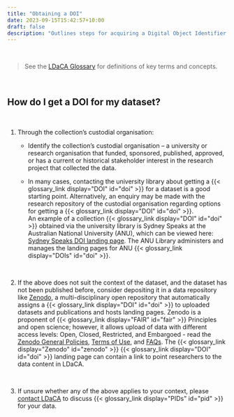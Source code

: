 ```yaml
---
title: "Obtaining a DOI"
date: 2023-09-15T15:42:57+10:00
draft: false
description: "Outlines steps for acquiring a Digital Object Identifier (DOI) for a data collection."
---
```


<br>

> See the [LDaCA Glossary](https://docs.ldaca.edu.au/other-resources/glossary/) for definitions of key terms and concepts.

<br>

## How do I get a DOI for my dataset?

<br>

1. Through the collection’s custodial organisation:

   - Identify the collection’s custodial organisation – a university or research organisation that funded, sponsored, published, approved, or has a current or historical stakeholder interest in the research project that collected the data.

   - In many cases, contacting the university library about getting a {{< glossary_link display="DOI" id="doi" >}} for a dataset is a good starting point. Alternatively, an enquiry may be made with the research repository of the custodial organisation regarding options for getting a {{< glossary_link display="DOI" id="doi" >}}.<br>
     An example of a collection {{< glossary_link display="DOI" id="doi" >}} obtained via the university library is Sydney Speaks at the Australian National University (ANU), which can be viewed here: [Sydney Speaks DOI landing page](https://datacommons.anu.edu.au/DataCommons/rest/display/anudc:6184?layout=def:display). The ANU Library administers and manages the landing pages for ANU {{< glossary_link display="DOIs" id="doi" >}}.

<br>

2. If the above does not suit the context of the dataset, and the dataset has not been published before, consider depositing it in a data repository like [Zenodo](https://zenodo.org/), a multi-disciplinary open repository that automatically assigns a {{< glossary_link display="DOI" id="doi" >}} to uploaded datasets and publications and hosts landing pages. Zenodo is a proponent of {{< glossary_link display="FAIR" id="fair" >}} Principles and open science; however, it allows upload of data with different access levels: Open, Closed, Restricted, and Embargoed - read the [Zenodo General Policies](https://about.zenodo.org/policies/), [Terms of Use](https://about.zenodo.org/terms/), and [FAQs](https://help.zenodo.org/). The {{< glossary_link display="Zenodo" id="zenodo" >}} {{< glossary_link display="DOI" id="doi" >}} landing page can contain a link to point researchers to the data content in LDaCA.

<br>

3. If unsure whether any of the above applies to your context, please [contact LDaCA](/contact) to discuss {{< glossary_link display="PIDs" id="pid" >}} for your data.

<br>
